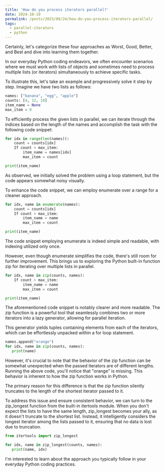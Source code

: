 ```yaml
---
title: 'How do you process iterators parallel?'
date: 2024-10-19
permalink: /posts/2023/09/24/how-do-you-process-iterators-parallel/
tags:
  - parallel-iterators
  - python
---
```


Certainly, let's categorize these four approaches as Worst, Good, Better, and Best and dive into learning them together.

In our everyday Python coding endeavors, we often encounter scenarios where we must work with lists of objects and sometimes need to process multiple lists (or iterators) simultaneously to achieve specific tasks. 

To illustrate this, let's take an example and progressively solve it step by step. Imagine we have two lists as follows:

```python
names: ["banana", "egg", "apple"]
counts: [4, 12, 10]
item_name = None
max_item = 0
```

To efficiently process the given lists in parallel, we can iterate through the indices based on the length of the names and accomplish the task with the following code snippet:

```python
for idx in range(len(names)):
    count = counts[idx]
    If count > max_item:
        item_name = names[idx]
        max_item = count

print(item_name)
```

As observed, we initially solved the problem using a loop statement, but the code appears somewhat noisy visually. 

To enhance the code snippet, we can employ enumerate over a range for a cleaner approach.

```python
for idx, name in enumerate(names):
    count = counts[idx]
    If count > max_item:
        item_name = name
        max_item = count

print(item_name)
```

The code snippet employing enumerate is indeed simple and readable, with indexing utilized only once. 

However, even though enumerate simplifies the code, there's still room for further improvement. This brings us to exploring the Python built-in function zip for iterating over multiple lists in parallel.

```python
for idx, name in zip(counts, names):
    If count > max_item:
        item_name = name
        max_item = count

print(item_name)
```

The aforementioned code snippet is notably clearer and more readable. The zip function is a powerful tool that seamlessly combines two or more iterators into a lazy generator, allowing for parallel iteration. 

This generator yields tuples containing elements from each of the iterators, which can be effortlessly unpacked within a for loop statement.

```python
names.append("orange")
for idx, name in zip(counts, names):
   print(name)
```

However, it's crucial to note that the behavior of the zip function can be somewhat unexpected when the passed iterators are of different lengths. Running the above code, you'll notice that "orange" is missing. This behavior is inherent to how the zip function works in Python.

The primary reason for this difference is that the zip function silently truncates to the length of the shortest iterator passed to it.

To address this issue and ensure consistent behavior, we can turn to the zip_longest function from the built-in itertools module. When you don't expect the lists to have the same length, zip_longest becomes your ally, as it doesn't truncate to the shortest list. Instead, it intelligently considers the longest iterator among the lists passed to it, ensuring that no data is lost due to truncation.

```python
from itertools import zip_longest

for idx, name in zip_longest(counts, names):
   print(name, idx)
```
I'm interested to learn about the approach you typically follow in your everyday Python coding practices.
